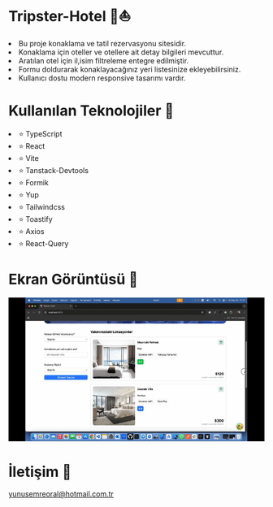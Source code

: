 # Tripster-Hotel 🛌⛵️

<li>Bu proje konaklama ve tatil rezervasyonu sitesidir. </li>
<li>Konaklama için oteller ve otellere ait detay bilgileri mevcuttur.</li>
<li>Aratılan otel için il,isim filtreleme entegre edilmiştir.</li>
<li>Formu doldurarak konaklayacağınız yeri listesinize ekleyebilirsiniz.</li>
<li>Kullanıcı dostu modern responsive tasarımı vardır.</li>

# Kullanılan Teknolojiler 🎨

<li>⭐ TypeScript</li>
<li>⭐ React</li>
<li>⭐ Vite</li>
<li>⭐ Tanstack-Devtools</li>
<li>⭐ Formik</li>
<li>⭐ Yup</li>
<li>⭐ Tailwindcss</li>
<li>⭐ Toastify</li>
<li>⭐ Axios</li>
<li>⭐ React-Query</li>

# Ekran Görüntüsü 🎥
<img src="hotel.gif" width="auto">    

# İletişim 📩
yunusemreoral@hotmail.com.tr
